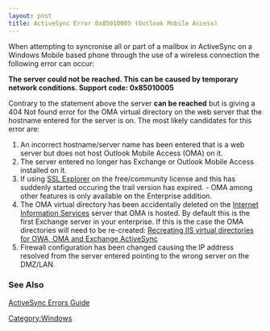 ```yaml
---
layout: post 
title: ActiveSync Error 0x85010005 (Outlook Mobile Access)
---
```


When attempting to syncronise all or part of a mailbox in ActiveSync on
a Windows Mobile based phone through the use of a wireless connection
the following error can occur:

**The server could not be reached. This can be caused by temporary
network conditions. Support code: 0x85010005**

Contrary to the statement above the server **can be reached** but is
giving a 404 Not found error for the OMA virtual directory on the web
server that the hostname entered for the server is on. The most likely
candidates for this error are:

1.  An incorrect hostname/server name has been entered that is a web
    server but does not host Outlook Mobile Access (OMA) on it.
2.  The server entered no longer has Exchange or Outlook Mobile Access
    installed on it.
3.  If using [SSL Explorer](http://3sp.com/showSslExplorerCommunity.do)
    on the free/community license and this has suddenly started occuring
    the trail version has expired. - OMA among other features is only
    available on the Enterprise addition.
4.  The OMA virtual directory has been accidentally deleted on the
    [Internet Information
    Services](http://www.microsoft.com/windowsserver2003/iis/default.mspx)
    server that OMA is hosted. By default this is the first Exchange
    server in your enterprise. If this is the case the OMA directories
    will need to be re-created: [Recreating IIS virtual directories for
    OWA, OMA and Exchange
    ActiveSync](http://searchexchange.techtarget.com/tip/0,289483,sid43_gci1240016,00.html)
5.  Firewall configuration has been changed causing the IP address
    resolved from the server entered pointing to the wrong server on the
    DMZ/LAN.

### See Also

[ActiveSync Errors
Guide](http://www.shijaz.com/exchange/activesync_errors.htm)

[Category:Windows](Category:Windows "wikilink")
